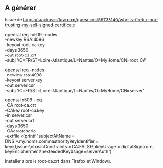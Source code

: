 ## A générer

Issue de https://stackoverflow.com/questions/59738140/why-is-firefox-not-trusting-my-self-signed-certificate


openssl req -x509 -nodes \
  -newkey RSA:4096       \
  -keyout root-ca.key    \
  -days 3650             \
  -out root-ca.crt       \
  -subj '/C=FR/ST=Loire-Atlantique/L=Nantes/O=MyHome/CN=root_CA'

openssl req -nodes   \
  -newkey rsa:4096   \
  -keyout server.key \
  -out server.csr    \
  -subj '/C=FR/ST=Loire-Atlantique/L=Nantes/O=MyHome/CN=server'
  
openssl x509 -req    \
  -CA root-ca.crt    \
  -CAkey root-ca.key \
  -in server.csr     \
  -out server.crt    \
  -days 3650         \
  -CAcreateserial    \
  -extfile <(printf "subjectAltName = DNS:*.my.home.com\nauthorityKeyIdentifier = keyid,issuer\nbasicConstraints = CA:FALSE\nkeyUsage = digitalSignature, keyEncipherment\nextendedKeyUsage=serverAuth")


Installer alors le root-ca.crt dans Firefox et Windows.

